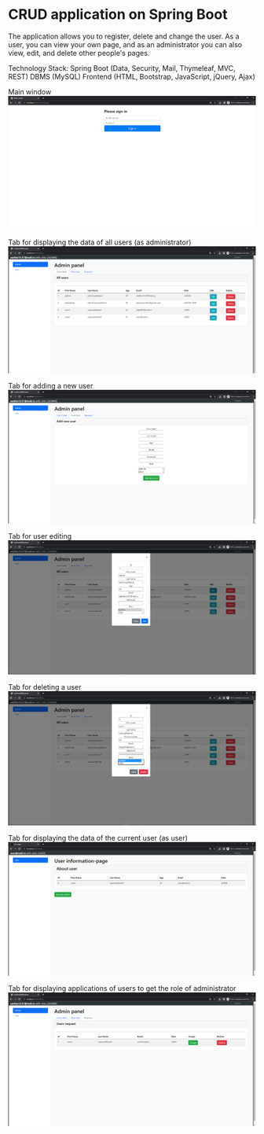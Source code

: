 # CRUD application on Spring Boot
The application allows you to register, delete and change the user. As a user, you can view your own page, and as an administrator you can also view, edit, and delete other people's pages.

Technology Stack:
    Spring Boot (Data, Security, Mail, Thymeleaf, MVC, REST)
    DBMS (MySQL)
    Frontend (HTML, Bootstrap, JavaScript, jQuery, Ajax)
    
Main window
![alt text](photos/photo1.PNG)

Tab for displaying the data of all users (as administrator)
![alt text](photos/photo2.PNG)

Tab for adding a new user
![alt text](photos/photo3.PNG)

Tab for user editing
![alt text](photos/photo4.PNG)

Tab for deleting a user
![alt text](photos/photo5.PNG)

Tab for displaying the data of the current user (as user)
![alt text](photos/photo6.PNG)

Tab for displaying applications of users to get the role of administrator
![alt text](photos/photo7.PNG)
